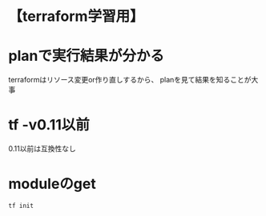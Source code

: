 # 【terraform学習用】

# planで実行結果が分かる
terraformはリソース変更or作り直しするから、
planを見て結果を知ることが大事

# tf -v0.11以前
0.11以前は互換性なし

# moduleのget
`tf init`
